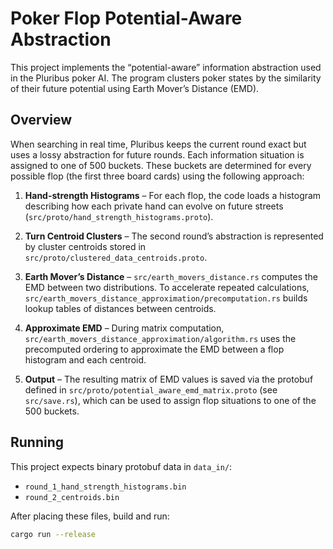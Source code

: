 # Poker Flop Potential-Aware Abstraction

This project implements the “potential-aware” information abstraction used in the
Pluribus poker AI.  The program clusters poker states by the similarity of their
future potential using Earth Mover’s Distance (EMD).

## Overview

When searching in real time, Pluribus keeps the current round exact but uses a
lossy abstraction for future rounds. Each information situation is assigned to
one of 500 buckets. These buckets are determined for every possible flop (the
first three board cards) using the following approach:

1. **Hand-strength Histograms** – For each flop, the code loads a histogram
   describing how each private hand can evolve on future streets
   (`src/proto/hand_strength_histograms.proto`).

2. **Turn Centroid Clusters** – The second round’s abstraction is represented by
   cluster centroids stored in `src/proto/clustered_data_centroids.proto`.

3. **Earth Mover’s Distance** – `src/earth_movers_distance.rs` computes the EMD
   between two distributions. To accelerate repeated calculations,  
   `src/earth_movers_distance_approximation/precomputation.rs` builds lookup
   tables of distances between centroids.

4. **Approximate EMD** – During matrix computation,  
   `src/earth_movers_distance_approximation/algorithm.rs` uses the precomputed
   ordering to approximate the EMD between a flop histogram and each centroid.

5. **Output** – The resulting matrix of EMD values is saved via the protobuf
   defined in `src/proto/potential_aware_emd_matrix.proto` (see
   `src/save.rs`), which can be used to assign flop situations to one of the
   500 buckets.

## Running

This project expects binary protobuf data in `data_in/`:
- `round_1_hand_strength_histograms.bin`
- `round_2_centroids.bin`

After placing these files, build and run:

```bash
cargo run --release
```